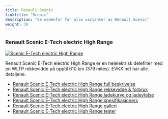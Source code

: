 ```yaml
---
title: Renault Scenic
linktitle: "Scenic"
description: "Se nedenfor for alle varianter av Renault Scenic"
weight: 30
---
```

### Renault Scenic E-Tech electric High Range

<a href="scenic_e-tech_electric_high_range/"><img src="https://media.evkx.net/multimedia/models/renault/scenic/scenic_e-tech_electric_high_range/main_1_st.jpg" class="img-fluid" alt="Scenic E-Tech electric High Range" ></a>

Renault Scenic E-Tech electric High Range er en helelektrisk delefilter med en WLTP rekkevidde på opptil 610 km (379 miles). EVKX.net har alle detaljene. 

- [Renault Scenic E-Tech electric High Range full beskrivelse](scenic_e-tech_electric_high_range/)
- [Renault Scenic E-Tech electric High Range rekkevidde & forbruk](scenic_e-tech_electric_high_range/rangeandconsumption)
- [Renault Scenic E-Tech electric High Range ladekurve og ladeytelse](scenic_e-tech_electric_high_range/chargingcurve)
- [Renault Scenic E-Tech electric High Range spesifikasjoners](scenic_e-tech_electric_high_range/specifications)
- [Renault Scenic E-Tech electric High Range galleri](scenic_e-tech_electric_high_range/gallery)
- [Renault Scenic E-Tech electric High Range tester](scenic_e-tech_electric_high_range/reviews)

